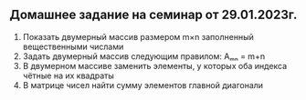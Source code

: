 ## Домашнее задание на семинар от 29.01.2023г.

01. Показать двумерный массив размером m×n заполненный вещественными числами
02. Задать двумерный массив следующим правилом: Aₘₙ = m+n
03. В двумерном массиве заменить элементы, у которых оба индекса чётные на их квадраты
04. В матрице чисел найти сумму элементов главной диагонали